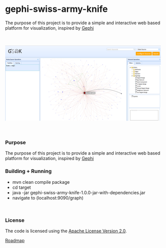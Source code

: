 # gephi-swiss-army-knife
The purpose of this project is to provide a simple and interactive web based platform for visualization, inspired by [Gephi](https://gephi.org/)<br>

<br/><br/>
![GSAK](screenshots/img1.png)  <br/><br/><br/>

### Purpose
The purpose of this project is to provide a simple and interactive web based platform for visualization, inspired by [Gephi](https://gephi.org/)<br>

### Building + Running
* mvn clean compile package
* cd target
* java -jar gephi-swiss-army-knife-1.0.0-jar-with-dependencies.jar
* navigate to (localhost:9090/graph)


<br>

### License
The code is licensed using the [Apache License Version 2.0](http://www.apache.org/licenses/LICENSE-2.0).


[Roadmap](https://github.com/project-spinoza/gephi-swiss-army-knife/wiki/Roadmap)
